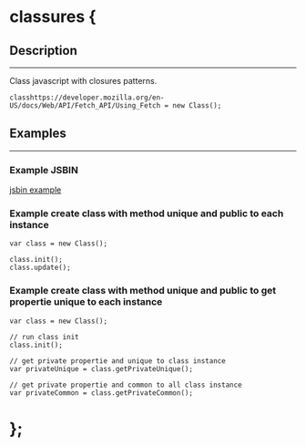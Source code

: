 # classures {

## Description
---

Class javascript with closures patterns.

    classhttps://developer.mozilla.org/en-US/docs/Web/API/Fetch_API/Using_Fetch = new Class();
    
## Examples
---

### Example JSBIN

[jsbin example](http://jsbin.com/iZinIqO/20/edit?html,js,output)

### Example create class with method unique and public to each instance

    var class = new Class();

    class.init();
    class.update(); 

### Example create class with method unique and public to get propertie unique to each instance

    var class = new Class();
	
	// run class init
    class.init();
	
	// get private propertie and unique to class instance
    var privateUnique = class.getPrivateUnique(); 
    
    // get private propertie and common to all class instance
	var privateCommon = class.getPrivateCommon(); 


# };
